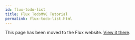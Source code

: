 ```yaml
---
id: flux-todo-list
title: Flux TodoMVC Tutorial
permalink: flux-todo-list.html
---
```


This page has been moved to the Flux website. [View it there](http://facebook.github.io/flux/docs/todo-list.html).
